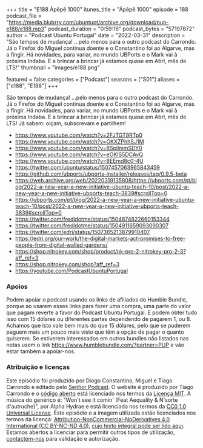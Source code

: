 +++
title = "E188 Ápêpê 1000"
itunes_title = "Ápêpê 1000"
episode = 188
podcast_file = "https://media.blubrry.com/ubuntupt/archive.org/download/pup-e188/e188.mp3"
podcast_duration = "0:59:16"
podcast_bytes = "57197872"
author = "Podcast Ubuntu Portugal"
date = "2022-03-31"
description = "São tempos de mudança! …pelo menos para o outro podcast do Carrondo. Já o Firefox do Miguel continua doente e o Constantino foi ao Algarve, mas a fingir. Há novidades, para variar, no mundo UBPorts e o Mark vai à próxima Indaba. E a brincar a brincar já estamos quase em Abrl, mês de LTS!"
thumbnail = "images/e188.png"

featured = false
categories = ["Podcast"]
seasons = ["S01"]
aliases = ["e188", "E188"]
+++

São tempos de mudança! …pelo menos para o outro podcast do Carrondo. Já o Firefox do Miguel continua doente e o Constantino foi ao Algarve, mas a fingir. Há novidades, para variar, no mundo UBPorts e o Mark vai à próxima Indaba. E a brincar a brincar já estamos quase em Abrl, mês de LTS!
Já sabem: oiçam, subscrevam e partilhem!

* https://www.youtube.com/watch?v=2FJTGT9RTp0
* https://www.youtube.com/watch?v=GKXZPhhSJ1M
* https://www.youtube.com/watch?v=8SpilmmSDY0
* https://www.youtube.com/watch?v=eOKIS5DCAvQ
* https://www.youtube.com/watch?v=8EEmd8c0-4U
* https://twitter.com/ubuntu/status/1507457063965843459
* https://github.com/ubports/ubports-installer/releases/tag/0.9.5-beta
* https://web.archive.org/web/20220319135808/https://ubports.com/pt/blog/2022-a-new-year-a-new-initiative-ubuntu-teach-10/post/2022-a-new-year-a-new-initiative-ubports-teach-3839#scrollTop=0
* https://ubports.com/pt/blog/2022-a-new-year-a-new-initiative-ubuntu-teach-10/post/2022-a-new-year-a-new-initiative-ubports-teach-3839#scrollTop=0
* https://twitter.com/fredldotme/status/1504874822660153344
* https://twitter.com/fredldotme/status/1504911659093090307
* https://twitter.com/edri/status/1507365213879910407
* https://edri.org/our-work/the-digital-markets-act-promises-to-free-people-from-digital-walled-gardens/
* https://shop.nitrokey.com/shop/product/nk-pro-2-nitrokey-pro-2-3?aff_ref=3
* https://shop.nitrokey.com/shop?aff_ref=3
* https://youtube.com/PodcastUbuntuPortugal


### Apoios
Podem apoiar o podcast usando os links de afiliados do Humble Bundle, porque ao usarem esses links para fazer uma compra, uma parte do valor que pagam reverte a favor do Podcast Ubuntu Portugal.
E podem obter tudo isso com 15 dólares ou diferentes partes dependendo de pagarem 1, ou 8.
Achamos que isto vale bem mais do que 15 dólares, pelo que se puderem paguem mais um pouco mais visto que têm a opção de pagar o quanto quiserem.
Se estiverem interessados em outros bundles não listados nas notas usem o link https://www.humblebundle.com/?partner=PUP e vão estar também a apoiar-nos.

### Atribuição e licenças
Este episódio foi produzido por Diogo Constantino, Miguel e Tiago Carrondo e editado pelo [Senhor Podcast](https://senhorpodcast.pt/).
O website é produzido por Tiago Carrondo e o [código aberto](https://gitlab.com/podcastubuntuportugal/website) está licenciado nos termos da [Licença MIT](https://gitlab.com/podcastubuntuportugal/website/main/LICENSE).
A música do genérico é: "Won't see it comin' (Feat Aequality & N'sorte d'autruche)", por Alpha Hydrae e está licenciada nos termos da [CC0 1.0 Universal License](https://creativecommons.org/publicdomain/zero/1.0/).
Este episódio e a imagem utilizada estão licenciados nos termos da licença: [Attribution-NonCommercial-NoDerivatives 4.0 International (CC BY-NC-ND 4.0)](https://creativecommons.org/licenses/by-nc-nd/4.0/), [cujo texto integral pode ser lido aqui](https://creativecommons.org/licenses/by-nc-nd/4.0/legalcode). Estamos abertos a licenciar para permitir outros tipos de utilização, [contactem-nos](https://podcastubuntuportugal.org/contactos) para validação e autorização.

